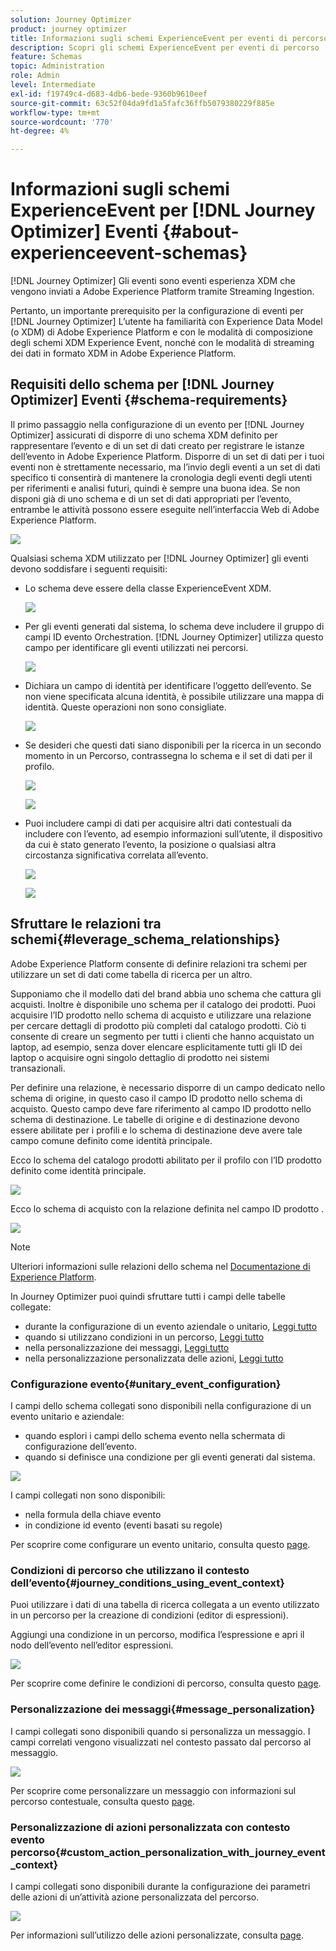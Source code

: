 ```yaml
---
solution: Journey Optimizer
product: journey optimizer
title: Informazioni sugli schemi ExperienceEvent per eventi di percorso
description: Scopri gli schemi ExperienceEvent per eventi di percorso
feature: Schemas
topic: Administration
role: Admin
level: Intermediate
exl-id: f19749c4-d683-4db6-bede-9360b9610eef
source-git-commit: 63c52f04da9fd1a5fafc36ffb5079380229f885e
workflow-type: tm+mt
source-wordcount: '770'
ht-degree: 4%

---
```


# Informazioni sugli schemi ExperienceEvent per [!DNL Journey Optimizer] Eventi {#about-experienceevent-schemas}

[!DNL Journey Optimizer] Gli eventi sono eventi esperienza XDM che vengono inviati a Adobe Experience Platform tramite Streaming Ingestion.

Pertanto, un importante prerequisito per la configurazione di eventi per [!DNL Journey Optimizer] L’utente ha familiarità con Experience Data Model (o XDM) di Adobe Experience Platform e con le modalità di composizione degli schemi XDM Experience Event, nonché con le modalità di streaming dei dati in formato XDM in Adobe Experience Platform.

## Requisiti dello schema per [!DNL Journey Optimizer] Eventi  {#schema-requirements}

Il primo passaggio nella configurazione di un evento per [!DNL Journey Optimizer] assicurati di disporre di uno schema XDM definito per rappresentare l’evento e di un set di dati creato per registrare le istanze dell’evento in Adobe Experience Platform. Disporre di un set di dati per i tuoi eventi non è strettamente necessario, ma l’invio degli eventi a un set di dati specifico ti consentirà di mantenere la cronologia degli eventi degli utenti per riferimenti e analisi futuri, quindi è sempre una buona idea. Se non disponi già di uno schema e di un set di dati appropriati per l’evento, entrambe le attività possono essere eseguite nell’interfaccia Web di Adobe Experience Platform.

![](assets/schema1.png)

Qualsiasi schema XDM utilizzato per [!DNL Journey Optimizer] gli eventi devono soddisfare i seguenti requisiti:

* Lo schema deve essere della classe ExperienceEvent XDM.

   ![](assets/schema2.png)

* Per gli eventi generati dal sistema, lo schema deve includere il gruppo di campi ID evento Orchestration. [!DNL Journey Optimizer] utilizza questo campo per identificare gli eventi utilizzati nei percorsi.

   ![](assets/schema3.png)

* Dichiara un campo di identità per identificare l’oggetto dell’evento. Se non viene specificata alcuna identità, è possibile utilizzare una mappa di identità. Queste operazioni non sono consigliate.

   ![](assets/schema4.png)

* Se desideri che questi dati siano disponibili per la ricerca in un secondo momento in un Percorso, contrassegna lo schema e il set di dati per il profilo.

   ![](assets/schema5.png)

   ![](assets/schema6.png)

* Puoi includere campi di dati per acquisire altri dati contestuali da includere con l’evento, ad esempio informazioni sull’utente, il dispositivo da cui è stato generato l’evento, la posizione o qualsiasi altra circostanza significativa correlata all’evento.

   ![](assets/schema7.png)

   ![](assets/schema8.png)

## Sfruttare le relazioni tra schemi{#leverage_schema_relationships}

Adobe Experience Platform consente di definire relazioni tra schemi per utilizzare un set di dati come tabella di ricerca per un altro.

Supponiamo che il modello dati del brand abbia uno schema che cattura gli acquisti. Inoltre è disponibile uno schema per il catalogo dei prodotti. Puoi acquisire l’ID prodotto nello schema di acquisto e utilizzare una relazione per cercare dettagli di prodotto più completi dal catalogo prodotti. Ciò ti consente di creare un segmento per tutti i clienti che hanno acquistato un laptop, ad esempio, senza dover elencare esplicitamente tutti gli ID dei laptop o acquisire ogni singolo dettaglio di prodotto nei sistemi transazionali.

Per definire una relazione, è necessario disporre di un campo dedicato nello schema di origine, in questo caso il campo ID prodotto nello schema di acquisto. Questo campo deve fare riferimento al campo ID prodotto nello schema di destinazione. Le tabelle di origine e di destinazione devono essere abilitate per i profili e lo schema di destinazione deve avere tale campo comune definito come identità principale.

Ecco lo schema del catalogo prodotti abilitato per il profilo con l’ID prodotto definito come identità principale.

![](assets/schema9.png)

Ecco lo schema di acquisto con la relazione definita nel campo ID prodotto .

![](assets/schema10.png)

>[!NOTE]
>
>Ulteriori informazioni sulle relazioni dello schema nel [Documentazione di Experience Platform](https://experienceleague.adobe.com/docs/platform-learn/tutorials/schemas/configure-relationships-between-schemas.html?lang=en).

In Journey Optimizer puoi quindi sfruttare tutti i campi delle tabelle collegate:

* durante la configurazione di un evento aziendale o unitario, [Leggi tutto](../event/experience-event-schema.md#unitary_event_configuration)
* quando si utilizzano condizioni in un percorso, [Leggi tutto](../event/experience-event-schema.md#journey_conditions_using_event_context)
* nella personalizzazione dei messaggi, [Leggi tutto](../event/experience-event-schema.md#message_personalization)
* nella personalizzazione personalizzata delle azioni, [Leggi tutto](../event/experience-event-schema.md#custom_action_personalization_with_journey_event_context)

### Configurazione evento{#unitary_event_configuration}

I campi dello schema collegati sono disponibili nella configurazione di un evento unitario e aziendale:

* quando esplori i campi dello schema evento nella schermata di configurazione dell’evento.
* quando si definisce una condizione per gli eventi generati dal sistema.

![](assets/schema11.png)

I campi collegati non sono disponibili:

* nella formula della chiave evento
* in condizione id evento (eventi basati su regole)

Per scoprire come configurare un evento unitario, consulta questo [page](../event/about-creating.md).

### Condizioni di percorso che utilizzano il contesto dell’evento{#journey_conditions_using_event_context}

Puoi utilizzare i dati di una tabella di ricerca collegata a un evento utilizzato in un percorso per la creazione di condizioni (editor di espressioni).

Aggiungi una condizione in un percorso, modifica l’espressione e apri il nodo dell’evento nell’editor espressioni.

![](assets/schema12.png)

Per scoprire come definire le condizioni di percorso, consulta questo [page](../building-journeys/condition-activity.md).

### Personalizzazione dei messaggi{#message_personalization}

I campi collegati sono disponibili quando si personalizza un messaggio. I campi correlati vengono visualizzati nel contesto passato dal percorso al messaggio.

![](assets/schema14.png)

Per scoprire come personalizzare un messaggio con informazioni sul percorso contestuale, consulta questo [page](../personalization/personalization-use-case.md).

### Personalizzazione di azioni personalizzata con contesto evento percorso{#custom_action_personalization_with_journey_event_context}

I campi collegati sono disponibili durante la configurazione dei parametri delle azioni di un’attività azione personalizzata del percorso.

![](assets/schema13.png)

Per informazioni sull’utilizzo delle azioni personalizzate, consulta [page](../building-journeys/using-custom-actions.md).
